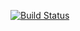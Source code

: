 [![Build Status](https://travis-ci.com/ponchotang/se754-assignment3.svg?token=PGgA1mmWMWJeYukcnsYy&branch=master)](https://travis-ci.com/ponchotang/se754-assignment3)
